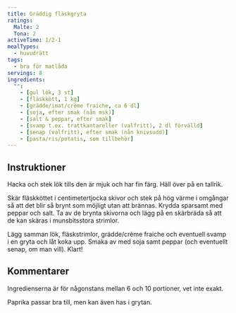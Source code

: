 ```yaml
---
title: Gräddig fläskgryta
ratings:
  Malte: 2
  Tona: 2
activeTime: 1/2-1
mealTypes:
  - huvudrätt
tags:
  - bra för matlåda
servings: 8
ingredients:
  "":
    - [gul lök, 3 st]
    - [fläskkött, 1 kg]
    - [grädde/imat/crème fraiche, ca 6 dl]
    - [soja, efter smak (nån msk)]
    - [salt & peppar, efter smak]
    - [svamp t.ex. trattkantareller (valfritt), 2 dl förvälld]
    - [senap (valfritt), efter smak (nån knivsudd)]
    - [pasta/ris/potatis, som tillbehör]
---
```


## Instruktioner

Hacka och stek lök tills den är mjuk och har fin färg. Häll över på en tallrik.

Skär fläskköttet i centimetertjocka skivor och stek på hög värme i omgångar så att det blir så brynt som möjligt utan att brännas. Krydda sparsamt med peppar och salt. Ta av de brynta skivorna och lägg på en skärbräda så att de kan skäras i munsbitsstora strimlor.

Lägg samman lök, fläskstrimlor, grädde/crème fraiche och eventuell svamp i en gryta och låt koka upp. Smaka av med soja samt peppar (och eventuellt senap, om man vill). Klart!

## Kommentarer

Ingredienserna är för någonstans mellan 6 och 10 portioner, vet inte exakt.

Paprika passar bra till, men kan även has i grytan.
